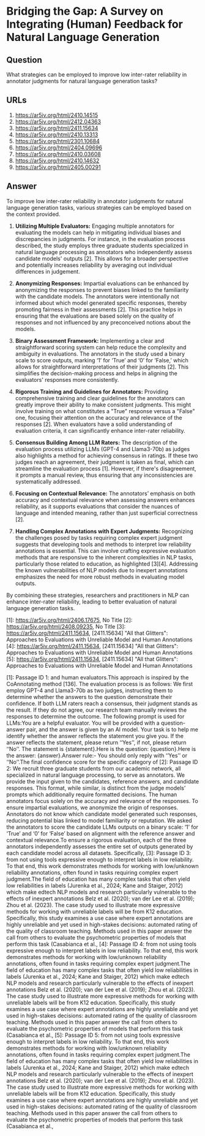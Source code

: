 # Bridging the Gap: A Survey on Integrating (Human) Feedback for Natural Language Generation

## Question

What strategies can be employed to improve low inter-rater reliability in annotator judgments for natural language generation tasks?

## URLs

1. https://ar5iv.org/html/2410.14515
2. https://ar5iv.org/html/2412.04363
3. https://ar5iv.org/html/2411.15634
4. https://ar5iv.org/html/2410.13313
5. https://ar5iv.org/html/2301.10684
6. https://ar5iv.org/html/2404.09696
7. https://ar5iv.org/html/2410.03608
8. https://ar5iv.org/html/2410.14632
9. https://ar5iv.org/html/2405.00291

## Answer

To improve low inter-rater reliability in annotator judgments for natural language generation tasks, various strategies can be employed based on the context provided.

1. **Utilizing Multiple Evaluators:** Engaging multiple annotators for evaluating the models can help in mitigating individual biases and discrepancies in judgments. For instance, in the evaluation process described, the study employs three graduate students specialized in natural language processing as annotators who independently assess candidate models' outputs [2]. This allows for a broader perspective and potentially increases reliability by averaging out individual differences in judgement.

2. **Anonymizing Responses:** Impartial evaluations can be enhanced by anonymizing the responses to prevent biases linked to the familiarity with the candidate models. The annotators were intentionally not informed about which model generated specific responses, thereby promoting fairness in their assessments [2]. This practice helps in ensuring that the evaluations are based solely on the quality of responses and not influenced by any preconceived notions about the models.

3. **Binary Assessment Framework:** Implementing a clear and straightforward scoring system can help reduce the complexity and ambiguity in evaluations. The annotators in the study used a binary scale to score outputs, marking ‘1’ for ‘True’ and ‘0’ for ‘False,’ which allows for straightforward interpretations of their judgments [2]. This simplifies the decision-making process and helps in aligning the evaluators' responses more consistently.

4. **Rigorous Training and Guidelines for Annotators:** Providing comprehensive training and clear guidelines for the annotators can greatly improve their ability to make consistent judgments. This might involve training on what constitutes a "True" response versus a "False" one, focusing their attention on the accuracy and relevance of the responses [2]. When evaluators have a solid understanding of evaluation criteria, it can significantly enhance inter-rater reliability. 

5. **Consensus Building Among LLM Raters:** The description of the evaluation process utilizing LLMs (GPT-4 and Llama3-70b) as judges also highlights a method for achieving consensus in ratings. If these two judges reach an agreement, their judgment is taken as final, which can streamline the evaluation process [1]. However, if there's disagreement, it prompts a manual review, thus ensuring that any inconsistencies are systematically addressed.

6. **Focusing on Contextual Relevance:** The annotators’ emphasis on both accuracy and contextual relevance when assessing answers enhances reliability, as it supports evaluations that consider the nuances of language and intended meaning, rather than just superficial correctness [2].

7. **Handling Complex Annotations with Expert Judgments:** Recognizing the challenges posed by tasks requiring complex expert judgment suggests that developing tools and methods to interpret low reliability annotations is essential. This can involve crafting expressive evaluation methods that are responsive to the inherent complexities in NLP tasks, particularly those related to education, as highlighted [3][4]. Addressing the known vulnerabilities of NLP models due to inexpert annotations emphasizes the need for more robust methods in evaluating model outputs.

By combining these strategies, researchers and practitioners in NLP can enhance inter-rater reliability, leading to better evaluation of natural language generation tasks.

[1]: https://ar5iv.org/html/2406.17675, No Title
[2]: https://ar5iv.org/html/2408.09235, No Title
[3]: https://ar5iv.org/html/2411.15634, [2411.15634] "All that Glitters": Approaches to Evaluations with Unreliable Model and Human Annotations
[4]: https://ar5iv.org/html/2411.15634, [2411.15634] "All that Glitters": Approaches to Evaluations with Unreliable Model and Human Annotations
[5]: https://ar5iv.org/html/2411.15634, [2411.15634] "All that Glitters": Approaches to Evaluations with Unreliable Model and Human Annotations

[1]: Passage ID 1: and human evaluators.This approach is inspired by the CoAnnotating method [136]. The evaluation process is as follows: We first employ GPT-4 and Llama3-70b as two judges, instructing them to determine whether the answers to the question demonstrate their confidence. If both LLM raters reach a consensus, their judgment stands as the result. If they do not agree, our research team manually reviews the responses to determine the outcome. The following prompt is used for LLMs:You are a helpful evaluator. You will be provided with a question-answer pair, and the answer is given by an AI model. Your task is to help me identify whether the answer reflects the statement you give you. If the answer reflects the statement, please return ‘‘Yes’’, if not, please return ‘‘No’’. The statement is {statement}.Here is the question: {question}.Here is the answer: {answer}.Answer rule:- You should only reply with ‘‘Yes’’ or ‘‘No’’.The final confidence score for the specific category of
[2]: Passage ID 2: We recruit three graduate students from our academic network, all specialized in natural language processing, to serve as annotators. We provide the input given to the candidates, reference answers, and candidate responses. This format, while similar, is distinct from the judge models’ prompts which additionally require formatted decisions. The human annotators focus solely on the accuracy and relevance of the responses. To ensure impartial evaluations, we anonymize the origin of responses. Annotators do not know which candidate model generated such responses, reducing potential bias linked to model familiarity or reputation. We asked the annotators to score the candidate LLMs outputs on a binary scale: ‘1’ for ‘True’ and ‘0’ for ‘False’ based on alignment with the reference answer and contextual relevance.To ensure a rigorous evaluation, each of the three annotators independently assesses the entire set of outputs generated by each candidate model across all datasets. Specifically,
[3]: Passage ID 3: from not using tools expressive enough to interpret labels in low reliability. To that end, this work demonstrates methods for working with low/unknown reliability annotations, often found in tasks requiring complex expert judgment.The field of education has many complex tasks that often yield low reliabilities in labels (Jurenka et al., 2024; Kane and Staiger, 2012) which make edtech NLP models and research particularly vulnerable to the effects of inexpert annotations Belz et al. (2020); van der Lee et al. (2019); Zhou et al. (2023). The case study used to illustrate more expressive methods for working with unreliable labels will be from K12 education. Specifically, this study examines a use case where expert annotations are highly unreliable and yet used in high-stakes decisions: automated rating of the quality of classroom teaching. Methods used in this paper answer the call from others to evaluate the psychometric properties of models that perform this task (Casabianca et al.,
[4]: Passage ID 4: from not using tools expressive enough to interpret labels in low reliability. To that end, this work demonstrates methods for working with low/unknown reliability annotations, often found in tasks requiring complex expert judgment.The field of education has many complex tasks that often yield low reliabilities in labels (Jurenka et al., 2024; Kane and Staiger, 2012) which make edtech NLP models and research particularly vulnerable to the effects of inexpert annotations Belz et al. (2020); van der Lee et al. (2019); Zhou et al. (2023). The case study used to illustrate more expressive methods for working with unreliable labels will be from K12 education. Specifically, this study examines a use case where expert annotations are highly unreliable and yet used in high-stakes decisions: automated rating of the quality of classroom teaching. Methods used in this paper answer the call from others to evaluate the psychometric properties of models that perform this task (Casabianca et al.,
[5]: Passage ID 5: from not using tools expressive enough to interpret labels in low reliability. To that end, this work demonstrates methods for working with low/unknown reliability annotations, often found in tasks requiring complex expert judgment.The field of education has many complex tasks that often yield low reliabilities in labels (Jurenka et al., 2024; Kane and Staiger, 2012) which make edtech NLP models and research particularly vulnerable to the effects of inexpert annotations Belz et al. (2020); van der Lee et al. (2019); Zhou et al. (2023). The case study used to illustrate more expressive methods for working with unreliable labels will be from K12 education. Specifically, this study examines a use case where expert annotations are highly unreliable and yet used in high-stakes decisions: automated rating of the quality of classroom teaching. Methods used in this paper answer the call from others to evaluate the psychometric properties of models that perform this task (Casabianca et al.,
